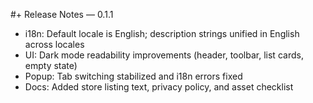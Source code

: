 #+ Release Notes — 0.1.1

- i18n: Default locale is English; description strings unified in English across locales
- UI: Dark mode readability improvements (header, toolbar, list cards, empty state)
- Popup: Tab switching stabilized and i18n errors fixed
- Docs: Added store listing text, privacy policy, and asset checklist


